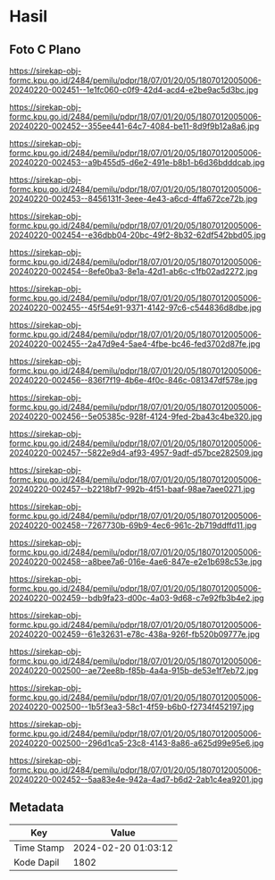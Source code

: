 # Hasil

## Foto C Plano

https://sirekap-obj-formc.kpu.go.id/2484/pemilu/pdpr/18/07/01/20/05/1807012005006-20240220-002451--1e1fc060-c0f9-42d4-acd4-e2be9ac5d3bc.jpg

https://sirekap-obj-formc.kpu.go.id/2484/pemilu/pdpr/18/07/01/20/05/1807012005006-20240220-002452--355ee441-64c7-4084-be11-8d9f9b12a8a6.jpg

https://sirekap-obj-formc.kpu.go.id/2484/pemilu/pdpr/18/07/01/20/05/1807012005006-20240220-002453--a9b455d5-d6e2-491e-b8b1-b6d36bdddcab.jpg

https://sirekap-obj-formc.kpu.go.id/2484/pemilu/pdpr/18/07/01/20/05/1807012005006-20240220-002453--8456131f-3eee-4e43-a6cd-4ffa672ce72b.jpg

https://sirekap-obj-formc.kpu.go.id/2484/pemilu/pdpr/18/07/01/20/05/1807012005006-20240220-002454--e36dbb04-20bc-49f2-8b32-62df542bbd05.jpg

https://sirekap-obj-formc.kpu.go.id/2484/pemilu/pdpr/18/07/01/20/05/1807012005006-20240220-002454--8efe0ba3-8e1a-42d1-ab6c-c1fb02ad2272.jpg

https://sirekap-obj-formc.kpu.go.id/2484/pemilu/pdpr/18/07/01/20/05/1807012005006-20240220-002455--45f54e91-9371-4142-97c6-c544836d8dbe.jpg

https://sirekap-obj-formc.kpu.go.id/2484/pemilu/pdpr/18/07/01/20/05/1807012005006-20240220-002455--2a47d9e4-5ae4-4fbe-bc46-fed3702d87fe.jpg

https://sirekap-obj-formc.kpu.go.id/2484/pemilu/pdpr/18/07/01/20/05/1807012005006-20240220-002456--836f7f19-4b6e-4f0c-846c-081347df578e.jpg

https://sirekap-obj-formc.kpu.go.id/2484/pemilu/pdpr/18/07/01/20/05/1807012005006-20240220-002456--5e05385c-928f-4124-9fed-2ba43c4be320.jpg

https://sirekap-obj-formc.kpu.go.id/2484/pemilu/pdpr/18/07/01/20/05/1807012005006-20240220-002457--5822e9d4-af93-4957-9adf-d57bce282509.jpg

https://sirekap-obj-formc.kpu.go.id/2484/pemilu/pdpr/18/07/01/20/05/1807012005006-20240220-002457--b2218bf7-992b-4f51-baaf-98ae7aee0271.jpg

https://sirekap-obj-formc.kpu.go.id/2484/pemilu/pdpr/18/07/01/20/05/1807012005006-20240220-002458--7267730b-69b9-4ec6-961c-2b719ddffd11.jpg

https://sirekap-obj-formc.kpu.go.id/2484/pemilu/pdpr/18/07/01/20/05/1807012005006-20240220-002458--a8bee7a6-016e-4ae6-847e-e2e1b698c53e.jpg

https://sirekap-obj-formc.kpu.go.id/2484/pemilu/pdpr/18/07/01/20/05/1807012005006-20240220-002459--bdb9fa23-d00c-4a03-9d68-c7e92fb3b4e2.jpg

https://sirekap-obj-formc.kpu.go.id/2484/pemilu/pdpr/18/07/01/20/05/1807012005006-20240220-002459--61e32631-e78c-438a-926f-fb520b09777e.jpg

https://sirekap-obj-formc.kpu.go.id/2484/pemilu/pdpr/18/07/01/20/05/1807012005006-20240220-002500--ae72ee8b-f85b-4a4a-915b-de53e1f7eb72.jpg

https://sirekap-obj-formc.kpu.go.id/2484/pemilu/pdpr/18/07/01/20/05/1807012005006-20240220-002500--1b5f3ea3-58c1-4f59-b6b0-f2734f452197.jpg

https://sirekap-obj-formc.kpu.go.id/2484/pemilu/pdpr/18/07/01/20/05/1807012005006-20240220-002500--296d1ca5-23c8-4143-8a86-a625d99e95e6.jpg

https://sirekap-obj-formc.kpu.go.id/2484/pemilu/pdpr/18/07/01/20/05/1807012005006-20240220-002452--5aa83e4e-942a-4ad7-b6d2-2ab1c4ea9201.jpg


## Metadata

| Key        | Value               |
| ---------- | ------------------- |
| Time Stamp | 2024-02-20 01:03:12 |
| Kode Dapil | 1802                |



